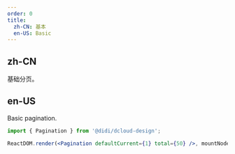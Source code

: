 ```yaml
---
order: 0
title:
  zh-CN: 基本
  en-US: Basic
---
```


## zh-CN

基础分页。

## en-US

Basic pagination.

```jsx
import { Pagination } from '@didi/dcloud-design';

ReactDOM.render(<Pagination defaultCurrent={1} total={50} />, mountNode);
```
